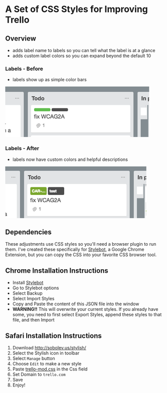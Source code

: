 # A Set of CSS Styles for Improving Trello

## Overview
* adds label name to labels so you can tell what the label is at a glance
* adds custom label colors so you can expand beyond the default 10

### Labels - Before
* labels show up as simple color bars

![Labels Before](img/labels-before.png)

### Labels - After
* labels now have custom colors and helpful descriptions

![Labels After](img/labels-after.png)

## Dependencies
These adjustments use CSS styles so you'll need a browser plugin to run them. I've created these specifically for [Stylebot](https://chrome.google.com/webstore/detail/stylebot/oiaejidbmkiecgbjeifoejpgmdaleoha), a Google Chrome Extension, but you can copy the CSS into your favorite CSS browser tool.

## Chrome Installation Instructions
* Install [Stylebot](https://chrome.google.com/webstore/detail/stylebot/oiaejidbmkiecgbjeifoejpgmdaleoha)
* Go to Stylebot options
* Select Backup
* Select Import Styles
* Copy and Paste the content of this JSON file into the window
* **WARNING!!** This will overwrite your current styles. If you already have some, you need to first select Export Styles, append these styles to that file, and then Import

## Safari Installation Instructions

1. Download <http://sobolev.us/stylish/>
2. Select the Stylish icon in toolbar
3. Select `Manage` button
4. Choose `Edit` to make a new style
5. Paste [trello-mod.css](/trello-mod.css) in the Css field
6. Set Domain to `trello.com`
7. Save
8. Enjoy!
